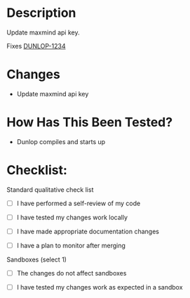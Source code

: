 # Description
Update maxmind api key.

Fixes [DUNLOP-1234](google.com)

# Changes
* Update maxmind api key 

# How Has This Been Tested?
* Dunlop compiles and starts up

# Checklist:
Standard qualitative check list
<!--Checkmate-->
- [ ] I have performed a self-review of my code
- [ ] I have tested my changes work locally
- [ ] I have made appropriate documentation changes
- [ ] I have a plan to monitor after merging


Sandboxes (select 1)
<!-- Checkmate select=1 -->
- [ ] The changes do not affect sandboxes
- [ ] I have tested my changes work as expected in a sandbox

